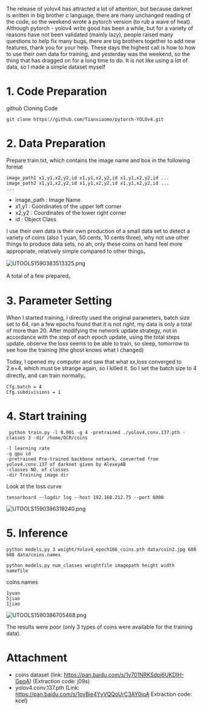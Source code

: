 The release of yolov4 has attracted a lot of attention, but because darknet is written in big brother c language, there are many unchanged reading of the code, so the weekend wrote a pytorch version (to rub a wave of heat). Although pytorch - yolov4 write good has been a while, but for a variety of reasons have not been validated (mainly lazy), people raised many questions to help fix many bugs, there are big brothers together to add new features, thank you for your help. These days the highest call is how to how to use their own data for training, and yesterday was the weekend, so the thing that has dragged on for a long time to do. It is not like using a lot of data, so I made a simple dataset myself


# 1. Code Preparation

github Cloning Code
```
git clone https://github.com/Tianxiaomo/pytorch-YOLOv4.git
```
# 2. Data Preparation

Prepare train.txt, which contains the image name and box in the following format

```
image_path1 x1,y1,x2,y2,id x1,y1,x2,y2,id x1,y1,x2,y2,id ...
image_path2 x1,y1,x2,y2,id x1,y1,x2,y2,id x1,y1,x2,y2,id ...
...
```
- image_path : Image Name
- x1,y1 : Coordinates of the upper left corner
- x2,y2 : Coordinates of the lower right corner
- id : Object Class

I use their own data is their own production of a small data set to detect a variety of coins (also 1 yuan, 50 cents, 10 cents three), why not use other things to produce data sets, no ah, only these coins on hand feel more appropriate, relatively simple compared to other things。

![UTOOLS1590383513325.png](https://user-gold-cdn.xitu.io/2020/5/25/1724a3e953909b1b?w=1649&h=791&f=png&s=1290382)

A total of a few prepared。

# 3. Parameter Setting

When I started training, I directly used the original parameters, batch size set to 64, ran a few epochs found that it is not right, my data is only a total of more than 20. After modifying the network update strategy, not in accordance with the step of each epoch update, using the total steps update, observe the loss seems to be able to train, so sleep, tomorrow to see how the training (the ghost knows what I changed)

Today, I opened my computer and saw that what xx,loss converged to 2.e+4, which must be strange again, so I killed it. So I set the batch size to 4 directly, and can train normally。

```
Cfg.batch = 4
Cfg.subdivisions = 1
```

# 4. Start training

```
 python train.py -l 0.001 -g 4 -pretrained ./yolov4.conv.137.pth -classes 3 -dir /home/OCR/coins

-l learning rate
-g gpu id
-pretrained Pre-trained backbone network, converted from yolov4.conv.137 of darknet given by AlexeyAB
-classes NO. of classes
-dir Training image dir
```


Look at the loss curve
```
tensorboard --logdir log --host 192.168.212.75 --port 6008
```
![UTOOLS1590386319240.png](https://user-gold-cdn.xitu.io/2020/5/25/1724a696148d13f3?w=1357&h=795&f=png&s=151465)

# 5. Inference

```
python models.py 3 weight/Yolov4_epoch166_coins.pth data/coin2.jpg 608 608 data/coins.names

python models.py num_classes weightfile imagepath height width namefile
```
coins.names
```
1yuan
5jiao
1jiao

```

![UTOOLS1590386705468.png](https://user-gold-cdn.xitu.io/2020/5/25/1724a6f46e826bb8?w=774&h=1377&f=png&s=1191048)

The results were poor (only 3 types of coins were available for the training data).

# Attachment

- coins dataset (link: https://pan.baidu.com/s/1y701NRKSdpj6UKDIH-GpqA) 
(Extraction code: j09s)
- yolov4.conv.137.pth (Link: https://pan.baidu.com/s/1ovBie4YyVQQoUrC3AY0joA Extraction code: kcel)
